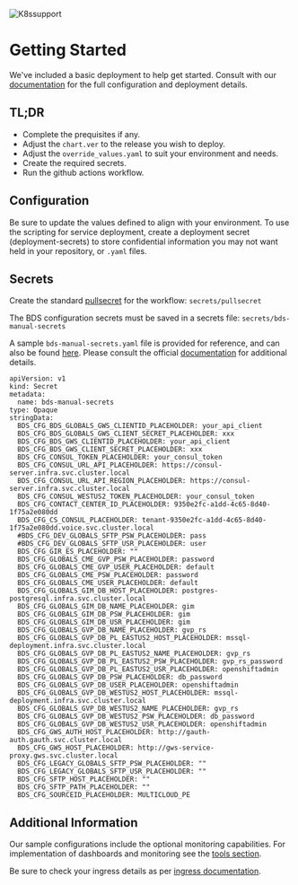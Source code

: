 ![K8ssupport](https://badgen.net/badge/supported%20K8s%20release/1.22/cyan)
# Getting Started
We've included a basic deployment to help get started.
Consult with our [documentation](https://all.docs.genesys.com/BDS/Current/BDSPEGuide) for the full configuration and deployment details.

## TL;DR
- Complete the prequisites if any.
- Adjust the `chart.ver` to the release you wish to deploy.
- Adjust the `override_values.yaml` to suit your environment and needs.
- Create the required secrets.
- Run the github actions workflow.

## Configuration

Be sure to update the values defined to align with your environment.
To use the scripting for service deployment, create a deployment secret (deployment-secrets) to store confidential information you may not want held in your repository, or `.yaml` files. 

## Secrets 
Create the standard [pullsecret](../#-considerations) for the workflow: 
`secrets/pullsecret`


The BDS configuration secrets must be saved in a secrets file: 
`secrets/bds-manual-secrets`
                
A sample `bds-manual-secrets.yaml` file is provided for reference, and can also be found [here](/01_chart_bds-cronjob/01_release_bds-cronjob/bds-manual-secrets_example.yaml). Please consult the official [documentation](https://all.docs.genesys.com/BDS/Current/BDSPEGuide/Provision#OpenShift) for additional details. 


```
apiVersion: v1
kind: Secret
metadata:
  name: bds-manual-secrets
type: Opaque
stringData:
  BDS_CFG_BDS_GLOBALS_GWS_CLIENTID_PLACEHOLDER: your_api_client
  BDS_CFG_BDS_GLOBALS_GWS_CLIENT_SECRET_PLACEHOLDER: xxx
  BDS_CFG_BDS_GWS_CLIENTID_PLACEHOLDER: your_api_client
  BDS_CFG_BDS_GWS_CLIENT_SECRET_PLACEHOLDER: xxx
  BDS_CFG_CONSUL_TOKEN_PLACEHOLDER: your_consul_token
  BDS_CFG_CONSUL_URL_API_PLACEHOLDER: https://consul-server.infra.svc.cluster.local
  BDS_CFG_CONSUL_URL_API_REGION_PLACEHOLDER: https://consul-server.infra.svc.cluster.local
  BDS_CFG_CONSUL_WESTUS2_TOKEN_PLACEHOLDER: your_consul_token
  BDS_CFG_CONTACT_CENTER_ID_PLACEHOLDER: 9350e2fc-a1dd-4c65-8d40-1f75a2e080dd
  BDS_CFG_CS_CONSUL_PLACEHOLDER: tenant-9350e2fc-a1dd-4c65-8d40-1f75a2e080dd.voice.svc.cluster.local
  #BDS_CFG_DEV_GLOBALS_SFTP_PSW_PLACEHOLDER: pass
  #BDS_CFG_DEV_GLOBALS_SFTP_USR_PLACEHOLDER: user
  BDS_CFG_GIR_ES_PLACEHOLDER: ""
  BDS_CFG_GLOBALS_CME_GVP_PSW_PLACEHOLDER: password
  BDS_CFG_GLOBALS_CME_GVP_USER_PLACEHOLDER: default
  BDS_CFG_GLOBALS_CME_PSW_PLACEHOLDER: password
  BDS_CFG_GLOBALS_CME_USER_PLACEHOLDER: default
  BDS_CFG_GLOBALS_GIM_DB_HOST_PLACEHOLDER: postgres-postgresql.infra.svc.cluster.local
  BDS_CFG_GLOBALS_GIM_DB_NAME_PLACEHOLDER: gim
  BDS_CFG_GLOBALS_GIM_DB_PSW_PLACEHOLDER: gim
  BDS_CFG_GLOBALS_GIM_DB_USR_PLACEHOLDER: gim
  BDS_CFG_GLOBALS_GVP_DB_NAME_PLACEHOLDER: gvp_rs
  BDS_CFG_GLOBALS_GVP_DB_PL_EASTUS2_HOST_PLACEHOLDER: mssql-deployment.infra.svc.cluster.local
  BDS_CFG_GLOBALS_GVP_DB_PL_EASTUS2_NAME_PLACEHOLDER: gvp_rs
  BDS_CFG_GLOBALS_GVP_DB_PL_EASTUS2_PSW_PLACEHOLDER: gvp_rs_password
  BDS_CFG_GLOBALS_GVP_DB_PL_EASTUS2_USR_PLACEHOLDER: openshiftadmin
  BDS_CFG_GLOBALS_GVP_DB_PSW_PLACEHOLDER: db_password
  BDS_CFG_GLOBALS_GVP_DB_USER_PLACEHOLDER: openshiftadmin
  BDS_CFG_GLOBALS_GVP_DB_WESTUS2_HOST_PLACEHOLDER: mssql-deployment.infra.svc.cluster.local
  BDS_CFG_GLOBALS_GVP_DB_WESTUS2_NAME_PLACEHOLDER: gvp_rs
  BDS_CFG_GLOBALS_GVP_DB_WESTUS2_PSW_PLACEHOLDER: db_password
  BDS_CFG_GLOBALS_GVP_DB_WESTUS2_USR_PLACEHOLDER: openshiftadmin
  BDS_CFG_GWS_AUTH_HOST_PLACEHOLDER: http://gauth-auth.gauth.svc.cluster.local
  BDS_CFG_GWS_HOST_PLACEHOLDER: http://gws-service-proxy.gws.svc.cluster.local
  BDS_CFG_LEGACY_GLOBALS_SFTP_PSW_PLACEHOLDER: ""
  BDS_CFG_LEGACY_GLOBALS_SFTP_USR_PLACEHOLDER: ""
  BDS_CFG_SFTP_HOST_PLACEHOLDER: ""
  BDS_CFG_SFTP_PATH_PLACEHOLDER: ""
  BDS_CFG_SOURCEID_PLACEHOLDER: MULTICLOUD_PE
```

## Additional Information

Our sample configurations include the optional monitoring capabilities. For implementation of dashboards and monitoring see the [tools section](/tools).

Be sure to check your ingress details as per [ingress documentation](/doc/ingress.md).
